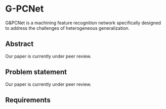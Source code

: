 # G-PCNet
G&amp;PCNet is a machining feature recognition network specifically designed to address the challenges of heterogeneous generalization.
## Abstract
Our paper is currently under peer review.
## Problem statement
Our paper is currently under peer review.
## Requirements
